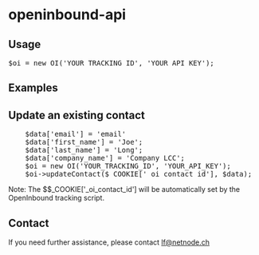 # openinbound-api

## Usage ##
<pre>$oi = new OI('YOUR_TRACKING_ID', 'YOUR_API_KEY');</pre>

## Examples ##
## Update an existing contact ##
<pre>
    $data['email'] = 'email'
    $data['first_name'] = 'Joe';
    $data['last_name'] = 'Long';
    $data['company_name'] = 'Company LCC';
    $oi = new OI('YOUR_TRACKING_ID', 'YOUR_API_KEY');
    $oi->updateContact($_COOKIE['_oi_contact_id'], $data);
</pre>

Note: The $$_COOKIE['_oi_contact_id'] will be automatically set by the OpenInbound tracking script.

## Contact ##
If you need further assistance, please contact lf@netnode.ch
